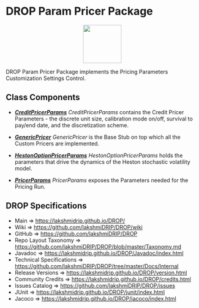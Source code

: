 # DROP Param Pricer Package

<p align="center"><img src="https://github.com/lakshmiDRIP/DROP/blob/master/DRIP_Logo.gif?raw=true" width="100"></p>

DROP Param Pricer Package implements the Pricing Parameters Customization Settings Control.


## Class Components

 * [***CreditPricerParams***](https://github.com/lakshmiDRIP/DROP/tree/master/src/main/java/org/drip/param/pricer/CreditPricerParams.java)
 <i>CreditPricerParams</i> contains the Credit Pricer Parameters - the discrete unit size, calibration mode
 on/off, survival to pay/end date, and the discretization scheme.

 * [***GenericPricer***](https://github.com/lakshmiDRIP/DROP/tree/master/src/main/java/org/drip/param/pricer/GenericPricer.java)
 <i>GenericPricer</i> is the Base Stub on top which all the Custom Pricers are implemented.

 * [***HestonOptionPricerParams***](https://github.com/lakshmiDRIP/DROP/tree/master/src/main/java/org/drip/param/pricer/HestonOptionPricerParams.java)
 <i>HestonOptionPricerParams</i> holds the parameters that drive the dynamics of the Heston stochastic
 volatility model.

 * [***PricerParams***](https://github.com/lakshmiDRIP/DROP/tree/master/src/main/java/org/drip/param/pricer/PricerParams.java)
 <i>PricerParams</i> exposes the Parameters needed for the Pricing Run.


## DROP Specifications

 * Main                     => https://lakshmidrip.github.io/DROP/
 * Wiki                     => https://github.com/lakshmiDRIP/DROP/wiki
 * GitHub                   => https://github.com/lakshmiDRIP/DROP
 * Repo Layout Taxonomy     => https://github.com/lakshmiDRIP/DROP/blob/master/Taxonomy.md
 * Javadoc                  => https://lakshmidrip.github.io/DROP/Javadoc/index.html
 * Technical Specifications => https://github.com/lakshmiDRIP/DROP/tree/master/Docs/Internal
 * Release Versions         => https://lakshmidrip.github.io/DROP/version.html
 * Community Credits        => https://lakshmidrip.github.io/DROP/credits.html
 * Issues Catalog           => https://github.com/lakshmiDRIP/DROP/issues
 * JUnit                    => https://lakshmidrip.github.io/DROP/junit/index.html
 * Jacoco                   => https://lakshmidrip.github.io/DROP/jacoco/index.html
